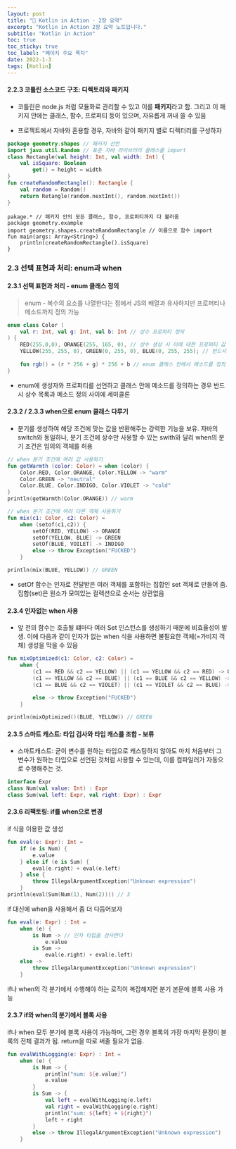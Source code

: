 ```yaml
---
layout: post
title: "📅 Kotlin in Action - 2장 요약"
excerpt: "Kotlin in Action 2장 요약 노트입니다."
subtitle: "Kotlin in Action"
toc: true
toc_sticky: true
toc_label: "페이지 주요 목차"
date: 2022-1-3
tags: [Kotlin]
---
```


#### 2.2.3 코틀린 소스코드 구조: 디렉토리와 패키지

- 코틀린은 node.js 처럼 모듈화로 관리할 수 있고 이를 **패키지**라고 함. 그리고 이 패키지 안에는 클래스, 함수, 프로퍼티
등이 있으며, 자유롭게 꺼내 쓸 수 있음  

- 프로젝트에서 자바와 혼용할 경우, 자바와 같이 패키지 별로 디렉터리를 구성하자

```kotlin
package geometry.shapes // 패키지 선언
import java.util.Random // 표준 자바 라이브러리 클래스를 import
class Rectangle(val height: Int, val width: Int) {
    val isSquare: Boolean
        get() = height = width
}
fun createRandomRectangle(): Rectangle {
    val random = Random()
    return Retangle(random.nextInt(), random.nextInt())
}
```

```
pakage.* // 패키지 안의 모든 클래스, 함수, 프로퍼티까지 다 불러옴
package geometry.example
import geometry.shapes.createRandomRectangle // 이름으로 함수 import
fun main(args: Array<String>) {
    println(createRandomRectangle().isSquare)
}
```
### 2.3 선택 표현과 처리: enum과 when
#### 2.3.1 선택 표현과 처리 - enum 클래스 정의

>enum - 복수의 요소를 나열한다는 점에서 JS의 배열과 유사하지만 프로퍼티나 메소드까지 정의 가능
```kotlin
enum class Color (
    val r: Int, val g: Int, val b: Int // 상수 프로퍼티 정의
) {
    RED(255,0,0), ORANGE(255, 165, 0), // 상수 생성 시 이에 대한 프로퍼티 값 지정
    YELLOW(255, 255, 0), GREEN(0, 255, 0), BLUE(0, 255, 255); // 반드시 !세미콜론으로 마물
    
    fun rgb() = (r * 256 + g) * 256 + b // enum 클래스 안에서 메소드를 정의
}
```
- enum에 생성자와 프로퍼티를 선언하고 클래스 안에 메소드를 정의하는 경우 반드시 상수 목록과 메소드 정의 사이에 세미콜론

#### 2.3.2 / 2.3.3 when으로 enum 클래스 다루기

- 분기를 생성하여 해당 조건에 맞는 값을 반환해주는 강력한 기능을 보유. 자바의 switch와 동일하나, 분기 조건에 상수만
사용할 수 있는 swith와 달리 when의 분기 조건은 임의의 객체를 허용
```kotlin
// when 분기 조건에 여러 값 사용하기
fun getWarmth (color: Color) = when (color) {
    Color.RED, Color.ORANGE, Color.YELLOW -> "warm"
    Color.GREEN -> "neutral"
    Color.BLUE, Color.INDIGO, Color.VIOLET -> "cold"
}
println(getWarmth(Color.ORANGE)) // warm

// when 분기 조건에 여러 다른 객체 사용하기
fun mix(c1: Color, c2: Color) = 
    when (setof(c1,c2)) {
        setOf(RED, YELLOW) -> ORANGE 
        setOf(YELLOW, BLUE) -> GREEN
        setOf(BLUE, VOILET) -> INDIGO
        else -> throw Exception("FUCKED")
    }

println(mix(BLUE, YELLOW)) // GREEN
```

- setOf 함수는 인자로 전달받은 여러 객체를 포함하는 집합인 set 객체로 만들어 줌. 집합(set)은 원소가 모여있는 컬렉션으로
순서는 상관없음

#### 2.3.4 인자없는 when 사용

- 앞 전의 함수는 호출될 떄마다 여러 Set 인스턴스를 생성하기 때문에 비효율성이 발생. 이에 다음과 같이 인자가 없는 when 식을
사용하면 불필요한 객체(=가비지 객체) 생성을 막을 수 있음

```kotlin
fun mixOptimized(c1: Color, c2: Color) = 
    when {
        (c1 == RED && c2 == YELLOW) || (c1 == YELLOW && c2 == RED) -> ORANGE
        (c1 == YELLOW && c2 == BLUE) || (c1 == BLUE && c2 == YELLOW) -> GREEN
        (c1 == BLUE && c2 == VIOLET) || (c1 == VIOLET && c2 == BLUE) -> INDIGO
        
        else -> throw Exception("FUCKED")
    }

println(mixOptimized()(BLUE, YELLOW)) // GREEN
```

#### 2.3.5 스마트 캐스트: 타입 검사와 타입 캐스를 조합 - 보류 
- 스마트캐스트: 굳이 변수를 원하는  타입으로 캐스팅하지 않아도 마치 처음부터 그 변수가 원하는 타입으로 선언된 것처럼
사용할 수 있는데, 이를 컴파일러가 자동으로 수행해주는 것.

```kotlin
interface Expr
class Num(val value: Int) : Expr
class Sum(val left: Expr, val right: Expr) : Expr
```

#### 2.3.6 리팩토링: if를 when으로 변경

if 식을 이용한 값 생성 
```kotlin
fun eval(e: Expr): Int = 
    if (e is Num) {
        e.value
    } else if (e is Sum) {
        eval(e.right) + eval(e.left)
    } else {
        throw IllegalArgumentException("Unknown expression")
    }
println(eval(Sum(Num(1), Num(2)))) // 3
```
if 대신에 when을 사용해서 좀 더 다듬어보자
```kotlin
fun eval(e: Expr) : Int = 
    when (e) {
        is Num -> // 인자 타입을 검사한다 
            e.value
        is Sum -> 
            eval(e.right) + eval(e.left)
    else ->         
        throw IllegalArgumentException("Unknown expression")
    }
```
if나 when의 각 분기에서 수행해야 하는 로직이 복잡해지면 분기 본문에 블록 사용 가능  

#### 2.3.7 if와 when의 분기에서 블록 사용

if나 when 모두 분기에 블록 사용이 가능하며, 그런 경우 블록의 가장 마지막 문장이 블록의 전체 결과가 됨. return을 
따로 써줄 필요가 없음.
```kotlin
fun evalWithLogging(e: Expr) : Int = 
    when (e) {
        is Num -> {
            println("num: ${e.value}")
            e.value
        }
        is Sum -> {
            val left = evalWithLogging(e.left)
            val right = evalWithLogging(e.right)
            println("sum: ${left} + ${right}")
            left + right
        }
        else -> throw IllegalArgumentException("Unknown expression")
    }
```
